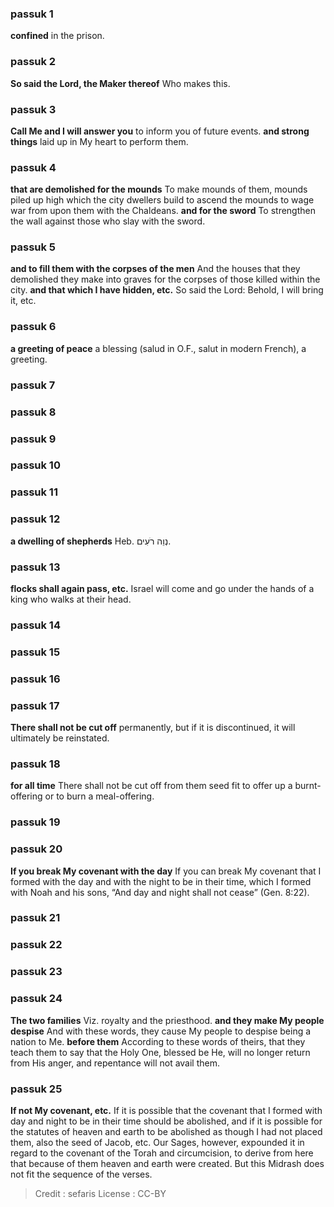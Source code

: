 
### passuk 1
<b>confined</b> in the prison.

### passuk 2
<b>So said the Lord, the Maker thereof</b> Who makes this.

### passuk 3
<b>Call Me and I will answer you</b> to inform you of future events.
<b>and strong things</b> laid up in My heart to perform them.

### passuk 4
<b>that are demolished for the mounds</b> To make mounds of them, mounds piled up high which the city dwellers build to ascend the mounds to wage war from upon them with the Chaldeans.
<b>and for the sword</b> To strengthen the wall against those who slay with the sword.

### passuk 5
<b>and to fill them with the corpses of the men</b> And the houses that they demolished they make into graves for the corpses of those killed within the city.
<b>and that which I have hidden, etc.</b> So said the Lord: Behold, I will bring it, etc.

### passuk 6
<b>a greeting of peace</b> a blessing (salud in O.F., salut in modern French), a greeting.

### passuk 7

### passuk 8

### passuk 9

### passuk 10

### passuk 11

### passuk 12
<b>a dwelling of shepherds</b> Heb. נְוֵה רֹעִים.

### passuk 13
<b>flocks shall again pass, etc.</b> Israel will come and go under the hands of a king who walks at their head.

### passuk 14

### passuk 15

### passuk 16

### passuk 17
<b>There shall not be cut off</b> permanently, but if it is discontinued, it will ultimately be reinstated.

### passuk 18
<b>for all time</b> There shall not be cut off from them seed fit to offer up a burnt-offering or to burn a meal-offering.

### passuk 19

### passuk 20
<b>If you break My covenant with the day</b> If you can break My covenant that I formed with the day and with the night to be in their time, which I formed with Noah and his sons, “And day and night shall not cease” (Gen. 8:22).

### passuk 21

### passuk 22

### passuk 23

### passuk 24
<b>The two families</b> Viz. royalty and the priesthood.
<b>and they make My people despise</b> And with these words, they cause My people to despise being a nation to Me.
<b>before them</b> According to these words of theirs, that they teach them to say that the Holy One, blessed be He, will no longer return from His anger, and repentance will not avail them.

### passuk 25
<b>If not My covenant, etc.</b> If it is possible that the covenant that I formed with day and night to be in their time should be abolished, and if it is possible for the statutes of heaven and earth to be abolished as though I had not placed them, also the seed of Jacob, etc. Our Sages, however, expounded it in regard to the covenant of the Torah and circumcision, to derive from here that because of them heaven and earth were created. But this Midrash does not fit the sequence of the verses.

>Credit : sefaris
>License : CC-BY